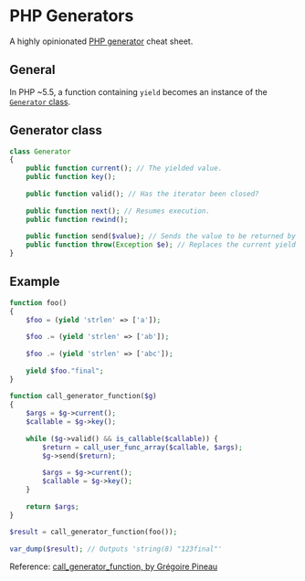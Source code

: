 # PHP Generators

A highly opinionated [PHP generator](http://fr2.php.net/manual/en/generator.valid.php) cheat sheet.

## General

In PHP ~5.5, a function containing `yield` becomes an instance of the
[`Generator` class](http://php.net/manual/en/class.generator.php).

## Generator class

```php
class Generator
{
    public function current(); // The yielded value.
    public function key();
    
    public function valid(); // Has the iterator been closed?
    
    public function next(); // Resumes execution.
    public function rewind();
    
    public function send($value); // Sends the value to be returned by the current yield, and resumes execution.
    public function throw(Exception $e); // Replaces the current yield with `throw $e;`
}
```

## Example

```php
function foo()
{
    $foo = (yield 'strlen' => ['a']);
 
    $foo .= (yield 'strlen' => ['ab']);
 
    $foo .= (yield 'strlen' => ['abc']);
 
    yield $foo."final";
}
 
function call_generator_function($g)
{
    $args = $g->current();
    $callable = $g->key();
 
    while ($g->valid() && is_callable($callable)) {
        $return = call_user_func_array($callable, $args);
        $g->send($return);
 
        $args = $g->current();
        $callable = $g->key();
    }
 
    return $args;
}
 
$result = call_generator_function(foo());
 
var_dump($result); // Outputs 'string(8) "123final"'
```

Reference: [call_generator_function, by Grégoire Pineau](https://gist.github.com/lyrixx/9b12efb7af8d51b1e269)
